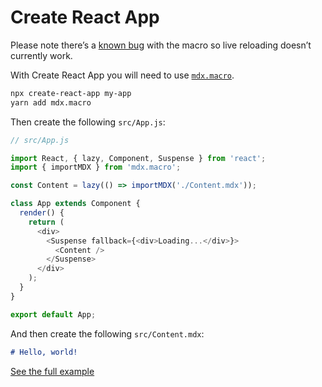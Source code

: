 # Create React App

Please note there’s a [known bug][] with
the macro so live reloading doesn’t
currently work.

With Create React App you will need to use
[`mdx.macro`][mdx-macro].

```sh
npx create-react-app my-app
yarn add mdx.macro
```

Then create the following `src/App.js`:

```js
// src/App.js

import React, { lazy, Component, Suspense } from 'react';
import { importMDX } from 'mdx.macro';

const Content = lazy(() => importMDX('./Content.mdx'));

class App extends Component {
  render() {
    return (
      <div>
        <Suspense fallback={<div>Loading...</div>}>
          <Content />
        </Suspense>
      </div>
    );
  }
}

export default App;
```

And then create the following `src/Content.mdx`:

```md
# Hello, world!
```

[See the full example][cra-example]

[mdx-macro]: https://www.npmjs.com/package/mdx.macro

[cra-example]: https://github.com/mdx-js/mdx/tree/master/examples/create-react-app

[known bug]: https://github.com/facebook/create-react-app/issues/5580
